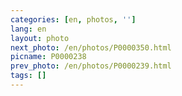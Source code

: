 ```yaml
---
categories: [en, photos, '']
lang: en
layout: photo
next_photo: /en/photos/P0000350.html
picname: P0000238
prev_photo: /en/photos/P0000239.html
tags: []
---
```

